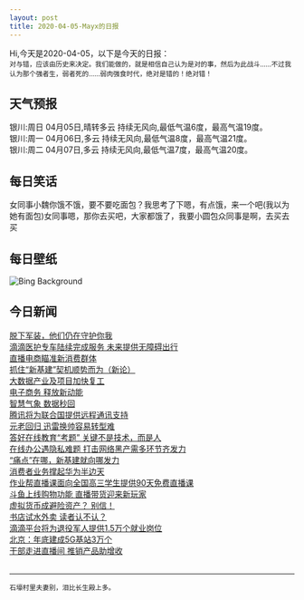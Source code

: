 ```yaml
---
layout: post
title: 2020-04-05-Mayx的日报
---
```


Hi,今天是2020-04-05，以下是今天的日报：<br><small>
对与错，应该由历史来决定。我们能做的，就是相信自己认为是对的事，然后为此战斗……不过我认为那个强者生，弱者死的……弱肉强食时代，绝对是错的！绝对错！</small><!--more-->
## 天气预报
银川:周日 04月05日,晴转多云 持续无风向,最低气温6度，最高气温19度。<br>银川:周一 04月06日,多云 持续无风向,最低气温8度，最高气温21度。<br>银川:周二 04月07日,多云 持续无风向,最低气温7度，最高气温20度。
## 每日笑话
女同事小魏你饿不饿，要不要吃面包？我思考了下嗯，有点饿，来一个吧(我以为她有面包)女同事嗯，那你去买吧，大家都饿了，我要小圆包众同事是啊，去买去买
## 每日壁纸
![Bing Background](https://cn.bing.com/th?id=OHR.Pronghorn_EN-US2087267252_1920x1080.jpg&rf=LaDigue_1920x1080.jpg&pid=hp "Pronghorn buck (© Donald M. Jones/Minden Pictures)")
## 今日新闻

[脱下军装，他们仍在守护你我](http://it.people.com.cn/n1/2020/0403/c1009-31661391.html)   
[滴滴医护专车陆续完成服务 未来提供无障碍出行](http://it.people.com.cn/n1/2020/0403/c1009-31661394.html)   
[直播电商瞄准新消费群体](http://it.people.com.cn/n1/2020/0403/c1009-31661392.html)   
[抓住“新基建”契机顺势而为（新论）](http://it.people.com.cn/n1/2020/0403/c1009-31660984.html)   
[大数据产业及项目加快复工](http://it.people.com.cn/n1/2020/0403/c1009-31660985.html)   
[电子商务 释放新动能](http://it.people.com.cn/n1/2020/0403/c1009-31660986.html)   
[智慧气象 数据秒回](http://it.people.com.cn/n1/2020/0403/c1009-31660987.html)   
[腾讯将为联合国提供远程通讯支持](http://it.people.com.cn/n1/2020/0403/c1009-31660988.html)   
[元老回归 迅雷换帅容易转型难](http://it.people.com.cn/n1/2020/0403/c1009-31660038.html)   
[答好在线教育“考题” 关键不是技术，而是人](http://it.people.com.cn/n1/2020/0403/c1009-31660010.html)   
[在线办公遇隐私难题 打击网络黑产需多环节齐发力](http://it.people.com.cn/n1/2020/0403/c1009-31659998.html)   
[“痛点”在哪，新基建就向哪发力](http://it.people.com.cn/n1/2020/0403/c1009-31660074.html)   
[消费者业务撑起华为半边天](http://it.people.com.cn/n1/2020/0403/c1009-31660069.html)   
[作业帮直播课面向全国高三学生提供90天免费直播课](http://it.people.com.cn/n1/2020/0402/c1009-31659586.html)   
[斗鱼上线购物功能 直播带货迎来新玩家](http://it.people.com.cn/n1/2020/0402/c1009-31659447.html)   
[虚拟货币成避险资产？ 别信！](http://it.people.com.cn/n1/2020/0402/c1009-31659181.html)   
[书店试水外卖 读者认不认？](http://it.people.com.cn/n1/2020/0402/c1009-31658540.html)   
[滴滴平台将为退役军人提供1.5万个就业岗位](http://it.people.com.cn/n1/2020/0402/c1009-31658516.html)   
[北京：年底建成5G基站3万个](http://it.people.com.cn/n1/2020/0402/c1009-31658418.html)   
[干部走进直播间 推销产品助增收](http://it.people.com.cn/n1/2020/0402/c1009-31658368.html)   
<br />

***

<small>石壕村里夫妻别，泪比长生殿上多。</small>
